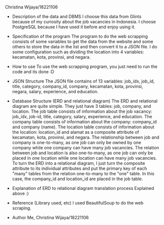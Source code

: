 Christina Wijaya/18221106
- Description of the data and DBMS
I choose this data from Glints because of my curiosity about the job vacancies in Indonesia. I choose PostgreSQL because I have used it before and enjoy using it.

- Specification of the program
The program to do the web scrapping consists of some variables to get the data from the website and some others to store the data in the list and then convert it to a JSON file. I do some configuration such as dividing the location into 4 variables: kecamatan, kota, provinsi, and negara.

- How to use
To use the web scrapping program, you just need to run the code and its done :D

- JSON Structure
The JSON file contains of 13 variables: job_idx, job_id, title, category, company_id, company, kecamatan, kota, provinsi, negara, salary, experience, and education.

- Database Structure (ERD and relational diagram)
The ERD and relational diagram are quite simple. They just have 3 tables: job, company, and location. The job table consists of information about the job vacancy: job_idx, job-id, title, category, salary, experience, and education. The company table consists of information about the company: company_id and company (name). The location table consists of information about the location: location_id and alamat as a composite attribute of kecamatan, kota, provinsi, and negara. The relationship between job and company is one-to-many, as one job can only be owned by one company while one company can have many job vacancies. The relation between job and location is also one-to-many, as one job can only be placed in one location while one location can have many job vacancies.
To turn the ERD into a relational diagram, I just turn the composite attribute to its individual attributes and put the primary key of each "many" tables from the relation one-to-many to the "one" table. In this case, the company_id and location_id are placed in the job table.

- Explanation of ERD to relational diagram translation process
Explained above :)

- Reference (Library used, etc)
I used BeautifulSoup to do the web scraping.

- Author
Me, Christina Wijaya/18221106
